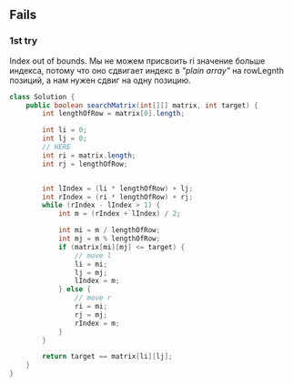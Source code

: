 ## Fails
### 1st try
Index out of bounds. Мы не можем присвоить ri значение больше индекса, потому что
оно сдвигает индекс в _"plain array"_ на rowLegnth позиций, а нам нужен
сдвиг на одну позицию.
```java
class Solution {
    public boolean searchMatrix(int[][] matrix, int target) {
        int lengthOfRow = matrix[0].length;

        int li = 0;
        int lj = 0;
        // HERE
        int ri = matrix.length;
        int rj = lengthOfRow;


        int lIndex = (li * lengthOfRow) + lj;
        int rIndex = (ri * lengthOfRow) + rj;
        while (rIndex - lIndex > 1) {
            int m = (rIndex + lIndex) / 2;

            int mi = m / lengthOfRow;
            int mj = m % lengthOfRow;
            if (matrix[mi][mj] <= target) {
                // move l
                li = mi;
                lj = mj;
                lIndex = m;
            } else {
                // move r
                ri = mi;
                rj = mj;
                rIndex = m;
            }
        }

        return target == matrix[li][lj];
    }
}
```